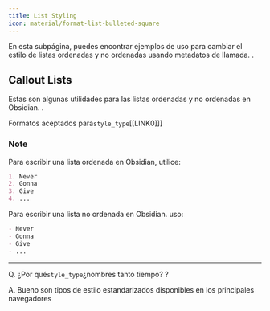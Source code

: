 ```yaml
---
title: List Styling
icon: material/format-list-bulleted-square
---
```


En esta subpágina, puedes encontrar ejemplos de uso para cambiar el estilo de listas ordenadas y no ordenadas usando metadatos de llamada.
.

## Callout Lists
Estas son algunas utilidades para las listas ordenadas y no ordenadas en Obsidian.
.

Formatos aceptados para`style_type`[[LINK0]]]

### Note
Para escribir una lista ordenada en Obsidian, utilice:
```md
1. Never
2. Gonna
3. Give
4. ...
```

Para escribir una lista no ordenada en Obsidian. uso:
```md
- Never
- Gonna
- Give
- ...
```

___
Q. ¿Por qué`style_type`¿nombres tanto tiempo?
?

A. Bueno son tipos de estilo estandarizados disponibles en los principales navegadores